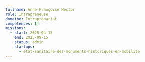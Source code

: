 ```yaml
---
fullname: Anne-Françoise Hector
role: Intrapreneuse
domaine: Intraprenariat
competences: []
missions:
  - start: 2025-04-15
    end: 2025-09-15
    status: admin
    startups:
      - etat-sanitaire-des-monuments-historiques-en-mobilite
---
```

